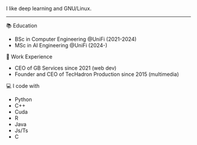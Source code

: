 I like deep learning and GNU/Linux.

---

📚 Education
- BSc in Computer Engineering @UniFi (2021-2024)
- MSc in AI Engineering @UniFi (2024-)

💼 Work Experience
- CEO of GB Services since 2021 (web dev)
- Founder and CEO of TecHadron Production since 2015 (multimedia)

💻 I code with
- Python
- C++
- Cuda
- R
- Java
- Js/Ts
- C
